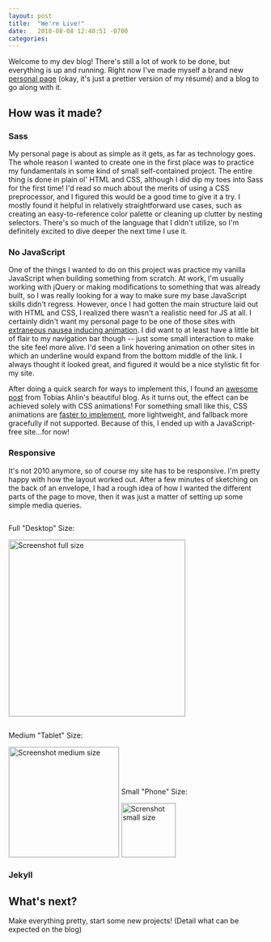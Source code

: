 ```yaml
---
layout: post
title:  "We're Live!"
date:   2018-08-08 12:40:51 -0700
categories: 
---
```

<style>
.postImg {
  border: 1px solid #cccccc;
}
</style>

Welcome to my dev blog! There's still a lot of work to be done, but everything is up and running. Right now I've made myself a brand new [personal page](https://jcng.github.io/) (okay, it's just a prettier version of my r&eacute;sum&eacute;) and a blog to go along with it.

## How was it made?

### Sass
My personal page is about as simple as it gets, as far as technology goes. The whole reason I wanted to create one in the first place was to practice my fundamentals in some kind of small self-contained project. The entire thing is done in plain ol' HTML and CSS, although I did dip my toes into Sass for the first time! I'd read so much about the merits of using a CSS preprocessor, and I figured this would be a good time to give it a try. I mostly found it helpful in relatively straightforward use cases, such as creating an easy-to-reference color palette or cleaning up clutter by nesting selectors. There's so much of the language that I didn't utilize, so I'm definitely excited to dive deeper the next time I use it.

### No JavaScript
One of the things I wanted to do on this project was practice my vanilla JavaScript when building something from scratch. At work, I'm usually working with jQuery or making modifications to something that was already built, so I was really looking for a way to make sure my base JavaScript skills didn't regress. However, once I had gotten the main structure laid out with HTML and CSS, I realized there wasn't a realistic need for JS at all. I certainly didn't want my personal page to be one of those sites with [extraneous nausea inducing animation](https://alistapart.com/article/designing-safer-web-animation-for-motion-sensitivity). I did want to at least have a little bit of flair to my navigation bar though -- just some small interaction to make the site feel more alive. I'd seen a link hovering animation on other sites in which an underline would expand from the bottom middle of the link. I always thought it looked great, and figured it would be a nice stylistic fit for my site.

After doing a quick search for ways to implement this, I found an [awesome post](http://tobiasahlin.com/blog/css-trick-animating-link-underlines/) from Tobias Ahlin's beautiful blog. As it turns out, the effect can be achieved solely with CSS animations! For something small like this, CSS animations are [faster to implement](https://developers.google.com/web/fundamentals/design-and-ux/animations/css-vs-javascript), more lightweight, and fallback more gracefully if not supported. Because of this, I ended up with a JavaScript-free site...for now!

### Responsive
It's not 2010 anymore, so of course my site has to be responsive. I'm pretty happy with how the layout worked out. After a few minutes of sketching on the back of an envelope, I had a rough idea of how I wanted the different parts of the page to move, then it was just a matter of setting up some simple media queries.

<div style="display: inline-block;">
  <p>Full "Desktop" Size:</p>

  <a href="/blog/images/screenshots/personal-large.png" target="_blank"><img class="postImg" src="/blog/images/screenshots/personal-large.png" alt="Screenshot full size" style="width: 348px;"></a>
</div>

<div style="display: inline-block;">
  <p>Medium "Tablet" Size:</p>

  <img class="postImg" src="/blog/images/screenshots/personal-medium.png" alt="Screenshot medium size" style="width: 217px;">
</div>

<div style="display: inline-block;">
  <p>Small "Phone" Size:</p>

  <img class="postImg" src="/blog/images/screenshots/personal-small.png" alt="Screnshot small size" style="width: 106px;">
</div>

### Jekyll

## What's next?

Make everything pretty, start some new projects! (Detail what can be expected on the blog)